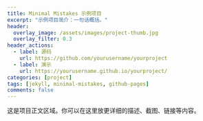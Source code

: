 ```yaml
---
title: Minimal Mistakes 示例项目
excerpt: "示例项目简介：一句话概括。"
header:
  overlay_image: /assets/images/project-thumb.jpg
  overlay_filter: 0.3
header_actions:
  - label: 源码
    url: https://github.com/yourusername/yourproject
  - label: 演示
    url: https://yourusername.github.io/yourproject/
categories: [project]
tags: [jekyll, minimal-mistakes, github-pages]
comments: false
---
```


这是项目正文区域。你可以在这里放更详细的描述、截图、链接等内容。

